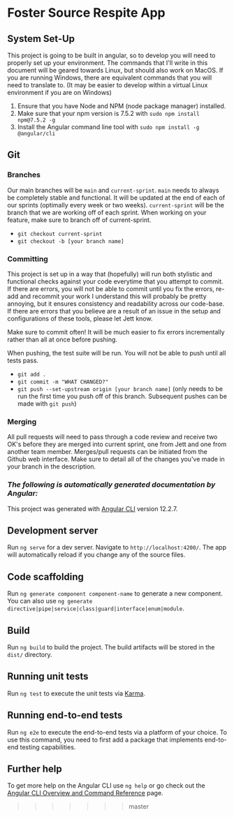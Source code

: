 # Foster Source Respite App

## System Set-Up

This project is going to be built in angular, so to develop you will need to properly set up your environment.
The commands that I'll write in this document will be geared towards Linux, but should also work on MacOS.
If you are running Windows, there are equivalent commands that you will need to translate to. (It may be easier to
develop within a virtual Linux environment if you are on Windows)

1. Ensure that you have Node and NPM (node package manager) installed.
2. Make sure that your npm version is 7.5.2 with `sudo npm install npm@7.5.2 -g`
3. Install the Angular command line tool with `sudo npm install -g @angular/cli`

## Git

### Branches

Our main branches will be `main` and `current-sprint`. `main` needs to always be completely stable and functional. It will be updated at the end of each of our sprints (optimally every
week or two weeks). `current-sprint` will be the branch that we are working off of each sprint. When working on your feature, make sure to branch off of
current-sprint.

- `git checkout current-sprint`
- `git checkout -b [your branch name]`

### Committing

This project is set up in a way that (hopefully) will run both stylistic and functional checks against your code everytime that you
attempt to commit. If there are errors, you will not be able to commit until you fix the errors, re-add and recommit your work
I understand this will probably be pretty annoying, but it ensures consistency and readability across our code-base. If there are
errors that you believe are a result of an issue in the setup and configurations of these tools, please let Jett know.

Make sure to commit often! It will be much easier to fix errors incrementally rather than all at once before pushing.

When pushing, the test suite will be run. You will not be able to push until all tests pass.

- `git add .`
- `git commit -m "WHAT CHANGED?"`
- `git push --set-upstream origin [your branch name]` (only needs to be run the first time you push off of this branch. Subsequent pushes can be made with `git push`)

### Merging

All pull requests will need to pass through a code review and receive two OK's before they are merged into current sprint, one from Jett and one from another team member.
Merges/pull requests can be initiated from the Github web interface. Make sure to detail all of the changes you've made in your branch in the description.

### _The following is automatically generated documentation by Angular:_

This project was generated with [Angular CLI](https://github.com/angular/angular-cli) version 12.2.7.

## Development server

Run `ng serve` for a dev server. Navigate to `http://localhost:4200/`. The app will automatically reload if you change any of the source files.

## Code scaffolding

Run `ng generate component component-name` to generate a new component. You can also use `ng generate directive|pipe|service|class|guard|interface|enum|module`.

## Build

Run `ng build` to build the project. The build artifacts will be stored in the `dist/` directory.

## Running unit tests

Run `ng test` to execute the unit tests via [Karma](https://karma-runner.github.io).

## Running end-to-end tests

Run `ng e2e` to execute the end-to-end tests via a platform of your choice. To use this command, you need to first add a package that implements end-to-end testing capabilities.

## Further help

To get more help on the Angular CLI use `ng help` or go check out the [Angular CLI Overview and Command Reference](https://angular.io/cli) page.

> > > > > > > master
